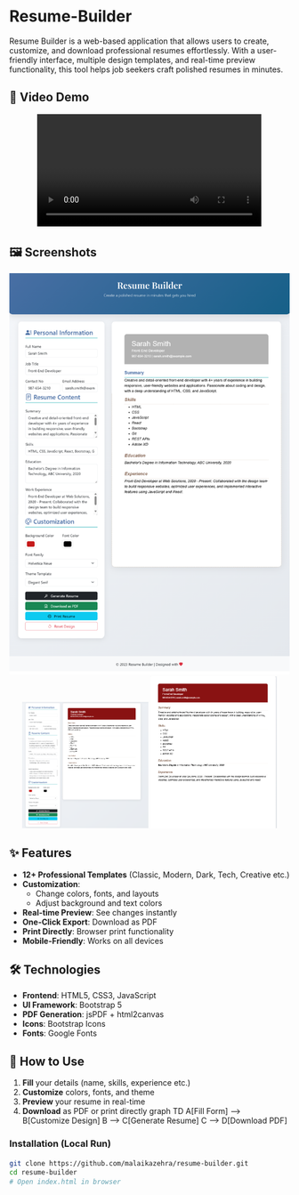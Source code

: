 # Resume-Builder
Resume Builder is a web-based application that allows users to create, customize, and download professional resumes effortlessly. With a user-friendly interface, multiple design templates, and real-time preview functionality, this tool helps job seekers craft polished resumes in minutes. 

## 🎥 Video Demo

<div align="center">
  <video width="80%" controls>
    <source src="task-video.mp4" type="video/mp4">
  </video>
</div>

## 🖼️ Screenshots
<div align="center">
  <img src="full.png" alt="Full"/>
</div>

<div align="center">
  <img src="form-interface.png" alt="Form Interface" width="45%"/>
  <img src="resume-preview.png" alt="Resume Preview" width="45%"/>
</div>


## ✨ Features  

- **12+ Professional Templates** (Classic, Modern, Dark, Tech, Creative etc.)  
- **Customization**:  
  - Change colors, fonts, and layouts  
  - Adjust background and text colors  
- **Real-time Preview**: See changes instantly  
- **One-Click Export**: Download as PDF  
- **Print Directly**: Browser print functionality  
- **Mobile-Friendly**: Works on all devices  

## 🛠️ Technologies  

- **Frontend**: HTML5, CSS3, JavaScript  
- **UI Framework**: Bootstrap 5  
- **PDF Generation**: jsPDF + html2canvas  
- **Icons**: Bootstrap Icons  
- **Fonts**: Google Fonts  

## 🚀 How to Use  

1. **Fill** your details (name, skills, experience etc.)  
2. **Customize** colors, fonts, and theme  
3. **Preview** your resume in real-time  
4. **Download** as PDF or print directly
graph TD
    A[Fill Form] --> B[Customize Design]
    B --> C[Generate Resume]
    C --> D[Download PDF]

### Installation (Local Run)  

```bash
git clone https://github.com/malaikazehra/resume-builder.git
cd resume-builder  
# Open index.html in browser  
